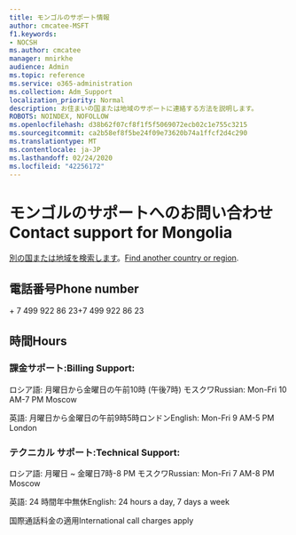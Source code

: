 ```yaml
---
title: モンゴルのサポート情報
author: cmcatee-MSFT
f1.keywords:
- NOCSH
ms.author: cmcatee
manager: mnirkhe
audience: Admin
ms.topic: reference
ms.service: o365-administration
ms.collection: Adm_Support
localization_priority: Normal
description: お住まいの国または地域のサポートに連絡する方法を説明します。
ROBOTS: NOINDEX, NOFOLLOW
ms.openlocfilehash: d38b62f07cf8f1f5f5069072ecb02c1e755c3215
ms.sourcegitcommit: ca2b58ef8f5be24f09e73620b74a1ffcf2d4c290
ms.translationtype: MT
ms.contentlocale: ja-JP
ms.lasthandoff: 02/24/2020
ms.locfileid: "42256172"
---
```

# <a name="contact-support-for-mongolia"></a><span data-ttu-id="86722-103">モンゴルのサポートへのお問い合わせ</span><span class="sxs-lookup"><span data-stu-id="86722-103">Contact support for Mongolia</span></span>

<span data-ttu-id="86722-104">[別の国または地域を検索します](../contact-support-for-business-products.md)。</span><span class="sxs-lookup"><span data-stu-id="86722-104">[Find another country or region](../contact-support-for-business-products.md).</span></span>

## <a name="phone-number"></a><span data-ttu-id="86722-105">電話番号</span><span class="sxs-lookup"><span data-stu-id="86722-105">Phone number</span></span>
<span data-ttu-id="86722-106">+ 7 499 922 86 23</span><span class="sxs-lookup"><span data-stu-id="86722-106">+7 499 922 86 23</span></span>

## <a name="hours"></a><span data-ttu-id="86722-107">時間</span><span class="sxs-lookup"><span data-stu-id="86722-107">Hours</span></span>
### <a name="billing-support"></a><span data-ttu-id="86722-108">課金サポート:</span><span class="sxs-lookup"><span data-stu-id="86722-108">Billing Support:</span></span>

<span data-ttu-id="86722-109">ロシア語: 月曜日から金曜日の午前10時 (午後7時) モスクワ</span><span class="sxs-lookup"><span data-stu-id="86722-109">Russian: Mon-Fri 10 AM-7 PM Moscow</span></span>

<span data-ttu-id="86722-110">英語: 月曜日から金曜日の午前9時5時ロンドン</span><span class="sxs-lookup"><span data-stu-id="86722-110">English: Mon-Fri 9 AM-5 PM London</span></span>

### <a name="technical-support"></a><span data-ttu-id="86722-111">テクニカル サポート:</span><span class="sxs-lookup"><span data-stu-id="86722-111">Technical Support:</span></span>

<span data-ttu-id="86722-112">ロシア語: 月曜日 ~ 金曜日7時-8 PM モスクワ</span><span class="sxs-lookup"><span data-stu-id="86722-112">Russian: Mon-Fri 7 AM-8 PM Moscow</span></span>

<span data-ttu-id="86722-113">英語: 24 時間年中無休</span><span class="sxs-lookup"><span data-stu-id="86722-113">English: 24 hours a day, 7 days a week</span></span>

<span data-ttu-id="86722-114">国際通話料金の適用</span><span class="sxs-lookup"><span data-stu-id="86722-114">International call charges apply</span></span>
